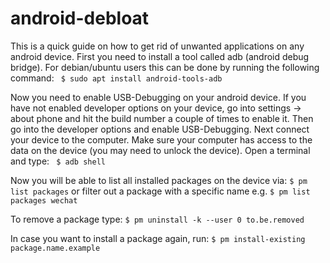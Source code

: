 # android-debloat

This is a quick guide on how to get rid of unwanted applications on any android device. First you need to install a tool called adb (android debug bridge). For debian/ubuntu users this can be done by running the following command:
` $ sudo apt install android-tools-adb`

Now you need to enable USB-Debugging on your android device. If you have not enabled developer options on your device, go into settings -> about phone and hit the build number a couple of times to enable it. Then go into the developer options and enable USB-Debugging. Next connect your device to the computer. Make sure your computer has access to the data on the device (you may need to unlock the device). Open a terminal and type:
` $ adb shell`

Now you will be able to list all installed packages on the device via:
`$ pm list packages` or filter out a package with a specific name e.g. `$ pm list packages wechat`

To remove a package type:
`$ pm uninstall -k --user 0 to.be.removed`

In case you want to install a package again, run:
`$ pm install-existing package.name.example`